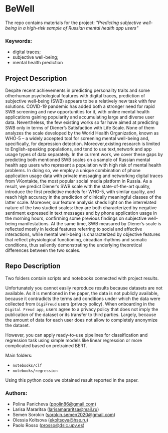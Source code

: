 # BeWell
The repo contains materials for the project: *"Predicting subjective well-being in a high-risk sample of Russian mental health app users"*

### Keywords: 
 - digital traces;
 - subjective well-being;
 - mental health prediction
## Project Description 
Despite recent achievements in predicting personality traits and some otherhuman psychological features with digital traces, prediction of subjective well-being (SWB) appears to be a relatively new task with few solutions. COVID-19 pandemic has added both a stronger need for rapid SWB screening and new opportunities for it, with online mental health applications gaining popularity and accumulating large and diverse user data. Nevertheless, the few existing works so far have aimed at predicting SWB only in terms of Diener’s Satisfaction with Life Scale. None of them analyzes the scale developed by the World Health Organization, known as WHO-5 – a widely accepted tool for screening mental well-being and, specifically, for depression detection. Moreover,existing research is limited to English-speaking populations, and tend to use text,network and app usage types of data separately. In the current work, we cover these gaps by predicting both mentioned SWB scales on a sample of Russian mental health app users who represent a population with high risk of mental health problems. In doing so, we employ a unique combination of phone application usage data with private messaging and networking digital traces from VKontakte, the most popular social media platform in Russia. As a result, we predict Diener’s SWB scale with the state-of-the-art quality, introduce the first predictive models for WHO-5, with similar quality, and reach high accuracy in the prediction of clinically meaningful classes of the latter scale. Moreover, our feature analysis sheds light on the interrelated nature of the two studied scales: they are both characterized by negative sentiment expressed in text messages and by phone application usage in the morning hours, confirming some previous findings on subjective well-being manifestations. At the same time, SWB measured by Diener’s scale is reflected mostly in lexical features referring to social and affective interactions, while mental well-being is characterized by objective features that reflect physiological functioning, circadian rhythms and somatic conditions, thus saliently demonstrating the underlying theoretical differences between the two scales.

## Repo Description
Two folders contain scripts and notebooks connected with project results.

Unfortunately you cannot easily reproduce results because datasets are not available. As it is mentioned in the paper, the data is not publicly available, because it contradicts the terms and conditions under which the data were collected from `DigiFreud` users (privacy policy).
When onboarding in the `Digital Freud app`, users agree to a privacy policy that does not imply the publication of the dataset or its transfer to third parties. Largely, because the amount of data for each user does not allow to completely anonymize the dataset.

However, you can apply ready-to-use pipelines for classification and regression task using simple models like linear regression or more complicated based on pretrained BERT.

Main folders:
- `notebooks/clf`
- `notebooks/regression`

Using this python code we obtained result reported in the paper.

### Authors: 
- Polina Panicheva (ppolin86@gmail.com)
- Larisa Mararitsa  (larisamararitsa@mail.ru)
- Semen Sorokin (sorokin.semen2020@gmail.com)
- Olessia Koltsova (ekoltsova@hse.ru)
- Paolo Rosso (prosso@dsic.upv.es)
